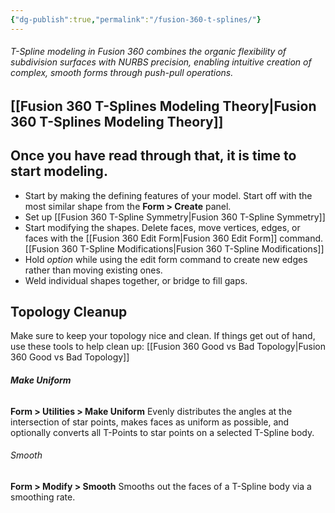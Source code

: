```yaml
---
{"dg-publish":true,"permalink":"/fusion-360-t-splines/"}
---
```



###### T-Spline modeling in Fusion 360 combines the organic flexibility of subdivision surfaces with NURBS precision, enabling intuitive creation of complex, smooth forms through push-pull operations.

## [[Fusion 360 T-Splines Modeling Theory\|Fusion 360 T-Splines Modeling Theory]]

## Once you have read through that, it is time to start modeling.

- Start by making the defining features of your model. Start off with the most similar shape from the **Form > Create** panel.
- Set up [[Fusion 360 T-Spline Symmetry\|Fusion 360 T-Spline Symmetry]]
- Start modifying the shapes. Delete faces, move vertices, edges, or faces with the [[Fusion 360 Edit Form\|Fusion 360 Edit Form]] command. [[Fusion 360 T-Spline Modifications\|Fusion 360 T-Spline Modifications]]
- Hold *option* while using the edit form command to create new edges rather than moving existing ones.
- Weld individual shapes together, or bridge to fill gaps.


## Topology Cleanup
Make sure to keep your topology nice and clean. If things get out of hand, use these tools to help clean up:
[[Fusion 360 Good vs Bad Topology\|Fusion 360 Good vs Bad Topology]]
###### **Make Uniform** 
**Form > Utilities > Make Uniform**
Evenly distributes the angles at the intersection of star points, makes faces as uniform as possible, and optionally converts all T-Points to star points on a selected T-Spline body.
###### Smooth
**Form > Modify > Smooth**
Smooths out the faces of a T-Spline body via a smoothing rate.